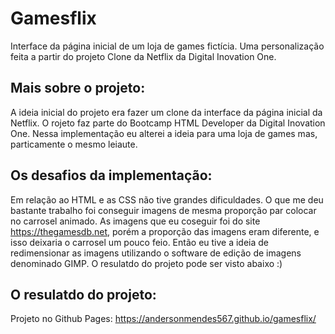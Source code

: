 # Gamesflix
Interface da página inicial de um loja de games fictícia. Uma personalização feita a partir do projeto Clone da Netflix da Digital  Inovation One. 

## Mais sobre o projeto:
A ideia inicial do projeto era fazer um clone da interface da página inicial da Netflix.
O rojeto faz parte do Bootcamp HTML Developer da Digital Inovation One.
Nessa implementação eu alterei a ideia para uma loja de games mas, particamente o mesmo leiaute.

## Os desafios da implementação:
Em relação ao HTML e as CSS não tive grandes dificuldades. O que me deu bastante trabalho foi conseguir imagens de mesma proporção par colocar no carrosel animado.
As imagens que eu coseguir foi do site https://thegamesdb.net, porém a proporção das imagens eram diferente, e isso deixaria o carrosel um pouco feio.
Então eu tive a ideia de redimensionar as imagens utilizando o software de edição de imagens denominado GIMP. O resulatdo do projeto pode ser visto abaixo :)

## O resulatdo do projeto:
Projeto no Github Pages: https://andersonmendes567.github.io/gamesflix/
